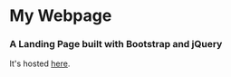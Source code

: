 # My Webpage

### A Landing Page built with Bootstrap and jQuery

It's hosted [here](https://www.emant.altervista.org).
